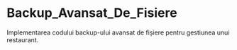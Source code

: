 # Backup_Avansat_De_Fisiere
Implementarea codului backup-ului avansat de fișiere pentru gestiunea unui restaurant.
